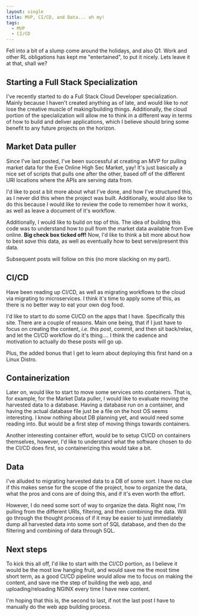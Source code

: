 ```yaml
---
layout: single
title: MVP, CI/CD, and Data... oh my!
tags:
  - MVP
  - CI/CD
---
```


Fell into a bit of a slump come around the holidays, and also Q1. Work and other RL obligations has kept me "entertained", to put it nicely. Lets leave it at that, shall we?

## Starting a Full Stack Specialization

I've recently started to do a Full Stack Cloud Developer specialization. Mainly because I haven't created anything as of late, and would like to _not_ lose the creative muscle of making/building things. Additionally, the cloud portion of the specialization will allow me to think in a different way in terms of how to build and deliver applications, which I believe should bring some benefit to any future projects on the horizon.

## Market Data puller

Since I've last posted, I've been successful at creating an MVP for pulling market data for the Eve Online High Sec Market, yay! It's just basically a nice set of scripts that pulls one after the other, based off of the different URI locations where the APIs are serving data from.

I'd like to post a bit more about what I've done, and how I've structured this, as I never did this when the project was built. Additionally, would also like to do this because I would like to review the code to remember how it works, as well as leave a document of it's workflow.

Additionally, I would like to build on top of this. The idea of building this code was to understand how to pull from the market data available from Eve online. **Big check box ticked off!** Now, I'd like to think a bit more about how to best *save* this data, as well as eventually how to best serve/present this data.

Subsequent posts will follow on this (no more slacking on my part).

## CI/CD

Have been reading up CI/CD, as well as migrating workflows to the cloud via migrating to microservices. I think it's time to apply some of this, as there is no better way to eat your own dog food.

I'd like to start to do some CI/CD on the apps that I have. Specifically this site. There are a couple of reasons. Main one being, that if I just have to focus on creating the content, *i.e. this post*, commit, and then sit back/relax, and let the CI/CD workflow do it's thing.... I think the cadence and motivation to actually do these posts will go up.

Plus, the added bonus that I get to learn about deploying this first hand on a Linux Distro.

## Containerization

Later on, would like to start to move some services onto containers. That is, for example, for the Market Data puller, I would like to evaluate moving the harvested data to a database. Having a database run on a container, and having the actual database file just be a file on the host OS seems interesting. I know nothing about DB planning yet, and would need some reading into. But would be a first step of moving things towards containers.

Another interesting container effort, would be to setup CI/CD on containers themselves, however, I'd like to understand what the software chosen to do the CI/CD does first, so containerizing this would take a bit.

## Data

I've alluded to migrating harvested data to a DB of some sort. I have no clue if this makes sense for the scope of the project, how to organize the data, what the pros and cons are of doing this, and if it's even worth the effort.

However, I do need some sort of way to organize the data. Right now, I'm pulling from the different URIs, filtering, and then combining the data. Will go through the thought process of if it may be easier to just immediately dump all harvested data into some sort of SQL database, and then do the filtering and combining of data through SQL.

## Next steps

To kick this all off, I'd like to start with the CI/CD portion, as I believe it would be the most low hanging fruit, and would save me the most time short term, as a good CI/CD pipeline would allow me to focus on making the content, and save me the step of building the web app, and uploading/reloading NGINX every time I have new content.

I'm hoping that this is, the second to last, if not the last post I have to manually do the web app building process.

